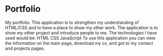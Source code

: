 # Portfolio
My portfolio.
This application is to strengthen my understanding of HTML/CSS and to have a place to show my other work. 
The application is to show my other project and introduce people to me.
The technologies I have used would be: 
HTML
CSS
JavaScript
To use this application you can view the information on the main page, download my cv, and got to my contact and projects pages. 
